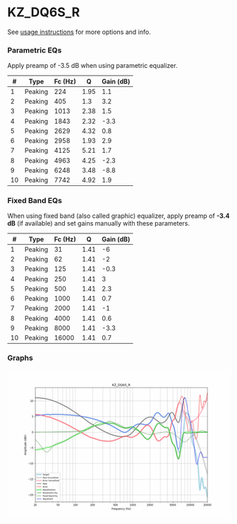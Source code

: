 # KZ_DQ6S_R
See [usage instructions](https://github.com/jaakkopasanen/AutoEq#usage) for more options and info.

### Parametric EQs
Apply preamp of -3.5 dB when using parametric equalizer.

|   # | Type    |   Fc (Hz) |    Q |   Gain (dB) |
|-----|---------|-----------|------|-------------|
|   1 | Peaking |       224 | 1.95 |         1.1 |
|   2 | Peaking |       405 | 1.3  |         3.2 |
|   3 | Peaking |      1013 | 2.38 |         1.5 |
|   4 | Peaking |      1843 | 2.32 |        -3.3 |
|   5 | Peaking |      2629 | 4.32 |         0.8 |
|   6 | Peaking |      2958 | 1.93 |         2.9 |
|   7 | Peaking |      4125 | 5.21 |         1.7 |
|   8 | Peaking |      4963 | 4.25 |        -2.3 |
|   9 | Peaking |      6248 | 3.48 |        -8.8 |
|  10 | Peaking |      7742 | 4.92 |         1.9 |

### Fixed Band EQs
When using fixed band (also called graphic) equalizer, apply preamp of **-3.4 dB** (if available) and set gains manually with these parameters.

|   # | Type    |   Fc (Hz) |    Q |   Gain (dB) |
|-----|---------|-----------|------|-------------|
|   1 | Peaking |        31 | 1.41 |        -6   |
|   2 | Peaking |        62 | 1.41 |        -2   |
|   3 | Peaking |       125 | 1.41 |        -0.3 |
|   4 | Peaking |       250 | 1.41 |         3   |
|   5 | Peaking |       500 | 1.41 |         2.3 |
|   6 | Peaking |      1000 | 1.41 |         0.7 |
|   7 | Peaking |      2000 | 1.41 |        -1   |
|   8 | Peaking |      4000 | 1.41 |         0.6 |
|   9 | Peaking |      8000 | 1.41 |        -3.3 |
|  10 | Peaking |     16000 | 1.41 |         0.7 |

### Graphs
![](./KZ_DQ6S_R.png)
